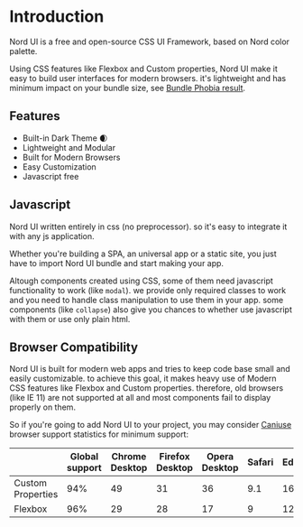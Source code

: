 # Introduction

Nord UI is a free and open-source CSS UI Framework, based on Nord color palette.

Using CSS features like Flexbox and Custom properties, Nord UI make it easy to build user interfaces for modern browsers.
it's lightweight and has minimum impact on your bundle size, see [Bundle Phobia result](https://bundlephobia.com/result?p=nord-ui).

## Features

- Built-in Dark Theme :waxing_crescent_moon:
- Lightweight and Modular
- Built for Modern Browsers
- Easy Customization
- Javascript free


## Javascript

Nord UI written entirely in css (no preprocessor). so it's easy to integrate it with any js application.

Whether you're building a SPA, an universal app or a static site, you just have to import Nord UI bundle and start making your app.

Altough components created using CSS, some of them need javascript functionality to work (like `modal`). we provide only required classes to work and you need to handle class manipulation to use them in your app. some components (like `collapse`) also give you chances to whether use javascript with them or use only plain html.

## Browser Compatibility

Nord UI is built for modern web apps and tries to keep code base small and easily customizable. to achieve this goal, it makes heavy use of Modern CSS features like Flexbox and Custom properties. therefore, old browsers (like IE 11) are not supported at all and most components fail to display properly on them.

So if you're going to add Nord UI to your project, you may consider [Caniuse](https://caniuse.com/#feat=css-variables) browser support statistics for minimum support:

<table class="table">
	<thead>
		<tr>
			<th></th>
			<th>Global support</th>
			<th>Chrome Desktop</th>
			<th>Firefox Desktop</th>
			<th>Opera Desktop</th>
			<th>Safari</th>
			<th>Edge</th>
			<th>IE</th>
			<th>Chrome Android</th>
			<th>Safari IOS</th>
		</tr>
	</thead>
	<tbody>
		<tr></tr>
		<tr>
			<td>Custom Properties</td>
			<td>94%</td>
			<td>49</td>
			<td>31</td>
			<td>36</td>
			<td>9.1</td>
			<td>16</td>
			<td>-</td>
			<td>80</td>
			<td>9.3</td>
		</tr>
		<tr>
			<td>Flexbox</td>
			<td>96%</td>
			<td>29</td>
			<td>28</td>
			<td>17</td>
			<td>9</td>
			<td>12</td>
			<td>-</td>
			<td>80</td>
			<td>9</td>
		</tr>
	</tbody>
</table>